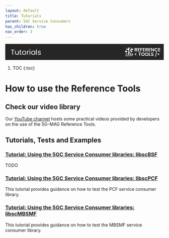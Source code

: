 ```yaml
---
layout: default
title: Tutorials
parent: 5GC Service Consumers
has_children: true
nav_order: 3
---
```

<img src="../../assets/images/Banner_Tutorials.png" /> 

1. TOC
{:toc}

# How to use the Reference Tools

## Check our video library
Our [YouTube channel](https://www.youtube.com/@5GMAG) hosts some practical videos provided by developers on the use of the 5G-MAG Reference Tools.

## Tutorials, Tests and Examples

### [Tutorial: Using the 5GC Service Consumer libraries: libscBSF](./tutorials/using-libscBSF.html)

TODO

### [Tutorial: Using the 5GC Service Consumer libraries: libscPCF](./tutorials/using-libscPCF.html)

This tutorial provides guidance on how to test the PCF service consumer library.

### [Tutorial: Using the 5GC Service Consumer libraries: libscMBSMF](./tutorials/using-libscMBSMF.html)

This tutorial provides guidance on how to test the MBSMF service consumer library.
